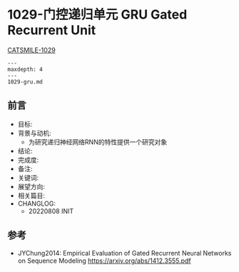 # 1029-门控递归单元 GRU Gated Recurrent Unit

[CATSMILE-1029](http://catsmile.info/1029-gru.html)


```{toctree}
---
maxdepth: 4
---
1029-gru.md
```

## 前言

- 目标: 
- 背景与动机:
  - 为研究递归神经网络RNN的特性提供一个研究对象
- 结论: 
- 完成度: 
- 备注: 
- 关键词: 
- 展望方向:
- 相关篇目:
- CHANGLOG:
  - 20220808 INIT

## 参考

- JYChung2014: Empirical Evaluation of Gated Recurrent Neural Networks on Sequence Modeling <https://arxiv.org/abs/1412.3555.pdf>


